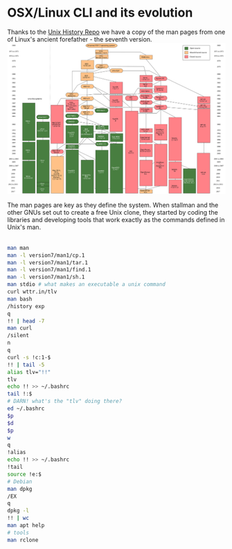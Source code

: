 OSX/Linux CLI and its evolution
===============================

Thanks to the 
[Unix History Repo](https://github.com/dspinellis/unix-history-repo) we have
a copy of the man pages from one of Linux's ancient forefather -
the seventh version. 
![Unix Histroy](images/Unix_history-simple.svg)

The man pages are key as they define the system. When stallman and the other
GNUs set out to create a free Unix clone, they started by coding the libraries
and developing tools that work exactly as the commands defined in Unix's man.

```bash

man man
man -l version7/man1/cp.1
man -l version7/man1/tar.1
man -l version7/man1/find.1
man -l version7/man1/sh.1
man stdio # what makes an executable a unix command
curl wttr.in/tlv
man bash
/history exp
q
!! | head -7
man curl
/silent
n
q
curl -s !c:1-$ 
!! | tail -5
alias tlv="!!"
tlv
echo !! >> ~/.bashrc
tail !:$
# DARN! what's the "tlv" doing there?
ed ~/.bashrc
$p
$d
$p
w
q
!alias
echo !! >> ~/.bashrc
!tail
source !e:$
# Debian
man dpkg
/EX
q
dpkg -l
!! | wc
man apt help
# tools
man rclone
